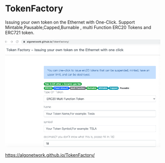 # TokenFactory
Issuing your own token on the Ethernet with One-Click.
Support Mintable,Pausable,Capped,Burnable , multi Function ERC20 Tokens and ERC721 token.


<img src="https://github.com/AlgoNetwork/TokenFactory/blob/main/website.png" alt="generate-erc20-token">

https://algonetwork.github.io/TokenFactory/


